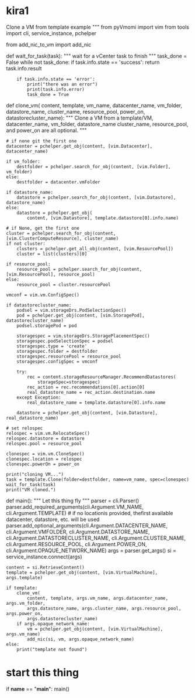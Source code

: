 # kira1
Clone a VM from template example
"""
from pyVmomi import vim
from tools import cli, service_instance, pchelper

from add_nic_to_vm import add_nic


def wait_for_task(task):
    """ wait for a vCenter task to finish """
    task_done = False
    while not task_done:
        if task.info.state == 'success':
            return task.info.result

        if task.info.state == 'error':
            print("there was an error")
            print(task.info.error)
            task_done = True


def clone_vm(
        content, template, vm_name, datacenter_name, vm_folder, datastore_name,
        cluster_name, resource_pool, power_on, datastorecluster_name):
    """
    Clone a VM from a template/VM, datacenter_name, vm_folder, datastore_name
    cluster_name, resource_pool, and power_on are all optional.
    """

    # if none git the first one
    datacenter = pchelper.get_obj(content, [vim.Datacenter], datacenter_name)

    if vm_folder:
        destfolder = pchelper.search_for_obj(content, [vim.Folder], vm_folder)
    else:
        destfolder = datacenter.vmFolder

    if datastore_name:
        datastore = pchelper.search_for_obj(content, [vim.Datastore], datastore_name)
    else:
        datastore = pchelper.get_obj(
            content, [vim.Datastore], template.datastore[0].info.name)

    # if None, get the first one
    cluster = pchelper.search_for_obj(content, [vim.ClusterComputeResource], cluster_name)
    if not cluster:
        clusters = pchelper.get_all_obj(content, [vim.ResourcePool])
        cluster = list(clusters)[0]

    if resource_pool:
        resource_pool = pchelper.search_for_obj(content, [vim.ResourcePool], resource_pool)
    else:
        resource_pool = cluster.resourcePool

    vmconf = vim.vm.ConfigSpec()

    if datastorecluster_name:
        podsel = vim.storageDrs.PodSelectionSpec()
        pod = pchelper.get_obj(content, [vim.StoragePod], datastorecluster_name)
        podsel.storagePod = pod

        storagespec = vim.storageDrs.StoragePlacementSpec()
        storagespec.podSelectionSpec = podsel
        storagespec.type = 'create'
        storagespec.folder = destfolder
        storagespec.resourcePool = resource_pool
        storagespec.configSpec = vmconf

        try:
            rec = content.storageResourceManager.RecommendDatastores(
                storageSpec=storagespec)
            rec_action = rec.recommendations[0].action[0]
            real_datastore_name = rec_action.destination.name
        except Exception:
            real_datastore_name = template.datastore[0].info.name

        datastore = pchelper.get_obj(content, [vim.Datastore], real_datastore_name)

    # set relospec
    relospec = vim.vm.RelocateSpec()
    relospec.datastore = datastore
    relospec.pool = resource_pool

    clonespec = vim.vm.CloneSpec()
    clonespec.location = relospec
    clonespec.powerOn = power_on

    print("cloning VM...")
    task = template.Clone(folder=destfolder, name=vm_name, spec=clonespec)
    wait_for_task(task)
    print("VM cloned.")


def main():
    """
    Let this thing fly
    """
    parser = cli.Parser()
    parser.add_required_arguments(cli.Argument.VM_NAME, cli.Argument.TEMPLATE)
    # if no locationis provided, thefirst available datacenter, datastore, etc. will be used
    parser.add_optional_arguments(cli.Argument.DATACENTER_NAME, cli.Argument.VMFOLDER,
                                  cli.Argument.DATASTORE_NAME, cli.Argument.DATASTORECLUSTER_NAME,
                                  cli.Argument.CLUSTER_NAME, cli.Argument.RESOURCE_POOL,
                                  cli.Argument.POWER_ON, cli.Argument.OPAQUE_NETWORK_NAME)
    args = parser.get_args()
    si = service_instance.connect(args)

    content = si.RetrieveContent()
    template = pchelper.get_obj(content, [vim.VirtualMachine], args.template)

    if template:
        clone_vm(
            content, template, args.vm_name, args.datacenter_name, args.vm_folder,
            args.datastore_name, args.cluster_name, args.resource_pool, args.power_on,
            args.datastorecluster_name)
        if args.opaque_network_name:
            vm = pchelper.get_obj(content, [vim.VirtualMachine], args.vm_name)
            add_nic(si, vm, args.opaque_network_name)
    else:
        print("template not found")


# start this thing
if __name__ == "__main__":
    main()
